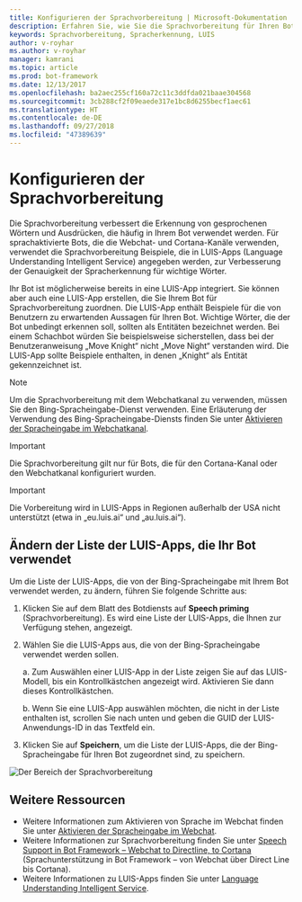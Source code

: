 ```yaml
---
title: Konfigurieren der Sprachvorbereitung | Microsoft-Dokumentation
description: Erfahren Sie, wie Sie die Sprachvorbereitung für Ihren Botdienst über das Azure-Portal konfigurieren.
keywords: Sprachvorbereitung, Spracherkennung, LUIS
author: v-royhar
ms.author: v-royhar
manager: kamrani
ms.topic: article
ms.prod: bot-framework
ms.date: 12/13/2017
ms.openlocfilehash: ba2aec255cf160a72c11c3ddfda021baae304568
ms.sourcegitcommit: 3cb288cf2f09eaede317e1bc8d6255becf1aec61
ms.translationtype: HT
ms.contentlocale: de-DE
ms.lasthandoff: 09/27/2018
ms.locfileid: "47389639"
---
```

# <a name="configure-speech-priming"></a>Konfigurieren der Sprachvorbereitung

Die Sprachvorbereitung verbessert die Erkennung von gesprochenen Wörtern und Ausdrücken, die häufig in Ihrem Bot verwendet werden. Für sprachaktivierte Bots, die die Webchat- und Cortana-Kanäle verwenden, verwendet die Sprachvorbereitung Beispiele, die in LUIS-Apps (Language Understanding Intelligent Service) angegeben werden, zur Verbesserung der Genauigkeit der Spracherkennung für wichtige Wörter.

Ihr Bot ist möglicherweise bereits in eine LUIS-App integriert. Sie können aber auch eine LUIS-App erstellen, die Sie Ihrem Bot für Sprachvorbereitung zuordnen. Die LUIS-App enthält Beispiele für die von Benutzern zu erwartenden Aussagen für Ihren Bot. Wichtige Wörter, die der Bot unbedingt erkennen soll, sollten als Entitäten bezeichnet werden. Bei einem Schachbot würden Sie beispielsweise sicherstellen, dass bei der Benutzeranweisung „Move Knight“ nicht „Move Night“ verstanden wird. Die LUIS-App sollte Beispiele enthalten, in denen „Knight“ als Entität gekennzeichnet ist.

> [!NOTE]
> Um die Sprachvorbereitung mit dem Webchatkanal zu verwenden, müssen Sie den Bing-Spracheingabe-Dienst verwenden. Eine Erläuterung der Verwendung des Bing-Spracheingabe-Diensts finden Sie unter [Aktivieren der Spracheingabe im Webchatkanal](~/bot-service-channel-connect-webchat-speech.md).

> [!IMPORTANT]
> Die Sprachvorbereitung gilt nur für Bots, die für den Cortana-Kanal oder den Webchatkanal konfiguriert wurden.

> [!IMPORTANT]
> Die Vorbereitung wird in LUIS-Apps in Regionen außerhalb der USA nicht unterstützt (etwa in „eu.luis.ai“ und „au.luis.ai“).

## <a name="change-the-list-of-luis-apps-your-bot-uses"></a>Ändern der Liste der LUIS-Apps, die Ihr Bot verwendet

Um die Liste der LUIS-Apps, die von der Bing-Spracheingabe mit Ihrem Bot verwendet werden, zu ändern, führen Sie folgende Schritte aus:

1. Klicken Sie auf dem Blatt des Botdiensts auf **Speech priming** (Sprachvorbereitung). Es wird eine Liste der LUIS-Apps, die Ihnen zur Verfügung stehen, angezeigt.
2. Wählen Sie die LUIS-Apps aus, die von der Bing-Spracheingabe verwendet werden sollen.
 
    a. Zum Auswählen einer LUIS-App in der Liste zeigen Sie auf das LUIS-Modell, bis ein Kontrollkästchen angezeigt wird. Aktivieren Sie dann dieses Kontrollkästchen.
     
    b. Wenn Sie eine LUIS-App auswählen möchten, die nicht in der Liste enthalten ist, scrollen Sie nach unten und geben die GUID der LUIS-Anwendungs-ID in das Textfeld ein.
     
3. Klicken Sie auf **Speichern**, um die Liste der LUIS-Apps, die der Bing-Spracheingabe für Ihren Bot zugeordnet sind, zu speichern.

![Der Bereich der Sprachvorbereitung](~/media/bot-service-manage-speech-priming/speech-priming.png)

## <a name="additional-resources"></a>Weitere Ressourcen

- Weitere Informationen zum Aktivieren von Sprache im Webchat finden Sie unter [Aktivieren der Spracheingabe im Webchat](~/bot-service-channel-connect-webchat-speech.md).
- Weitere Informationen zur Sprachvorbereitung finden Sie unter [Speech Support in Bot Framework – Webchat to Directline, to Cortana](https://blog.botframework.com/2017/06/26/Speech-To-Text/) (Sprachunterstützung in Bot Framework – von Webchat über Direct Line bis Cortana).
- Weitere Informationen zu LUIS-Apps finden Sie unter [Language Understanding Intelligent Service](https://www.luis.ai).
